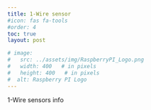 ```yaml
---
title: 1-Wire sensor
#icon: fas fa-tools
#order: 4
toc: true
layout: post

# image:
#   src: ../assets/img/RaspberryPI_Logo.png
#   width: 400   # in pixels
#   height: 400   # in pixels
#  alt: Raspberry PI Logo
---
```


1-Wire sensors info